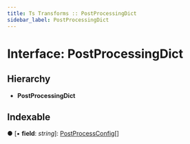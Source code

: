 ```yaml
---
title: Ts Transforms :: PostProcessingDict
sidebar_label: PostProcessingDict
---
```


# Interface: PostProcessingDict

## Hierarchy

* **PostProcessingDict**

## Indexable

● \[▪ **field**: *string*\]: [PostProcessConfig](postprocessconfig.md)[]

